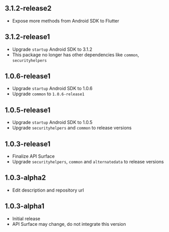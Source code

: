 ## 3.1.2-release2

* Expose more methods from Android SDK to Flutter

## 3.1.2-release1

* Upgrade `startup` Android SDK to 3.1.2
* This package no longer has other dependencies like `common`, `securityhelpers`

## 1.0.6-release1

* Upgrade `startup` Android SDK to 1.0.6
* Upgrade `common` to `1.0.6-release1`

## 1.0.5-release1

* Upgrade `startup` Android SDK to 1.0.5
* Upgrade `securityhelpers` and `common` to release versions

## 1.0.3-release1

* Finalize API Surface
* Upgrade `securityhelpers`, `common` and `alternatedata` to release versions

## 1.0.3-alpha2

* Edit description and repository url

## 1.0.3-alpha1

* Initial release
* API Surface may change, do not integrate this version
